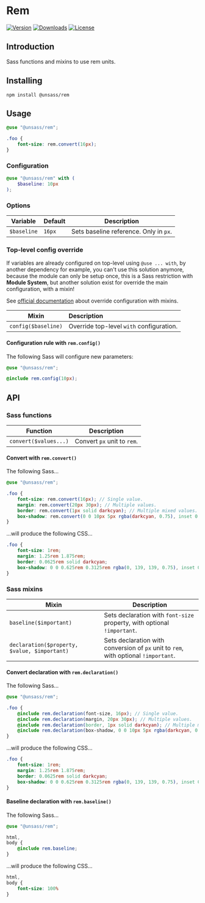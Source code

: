 # Rem

[![Version](https://flat.badgen.net/npm/v/@unsass/rem)](https://www.npmjs.com/package/@unsass/rem)
[![Downloads](https://flat.badgen.net/npm/dt/@unsass/rem)](https://www.npmjs.com/package/@unsass/rem)
[![License](https://flat.badgen.net/npm/license/@unsass/rem)](https://www.npmjs.com/package/@unsass/rem)

## Introduction

Sass functions and mixins to use rem units.

## Installing

```shell
npm install @unsass/rem
```

## Usage

```scss
@use "@unsass/rem";

.foo {
    font-size: rem.convert(16px);
}
```

### Configuration

```scss
@use "@unsass/rem" with (
    $baseline: 10px
);
```

### Options

| Variable    | Default | Description                            |
|-------------|---------|----------------------------------------|
| `$baseline` | `16px`  | Sets baseline reference. Only in `px`. |

### Top-level config override

If variables are already configured on top-level using `@use ... with`, by another dependency for example, you can't use
this solution anymore, because the module can only be setup once, this is a Sass restriction with **Module System**, but
another solution exist for override the main configuration, with a mixin!

See [official documentation](https://sass-lang.com/documentation/at-rules/use#with-mixins) about override configuration
with mixins.

| Mixin               | Description                              |
|---------------------|:-----------------------------------------|
| `config($baseline)` | Override top-level `with` configuration. |

#### Configuration rule with `rem.config()`

The following Sass will configure new parameters:

```scss
@use "@unsass/rem";

@include rem.config(10px);
```

## API

### Sass functions

| Function              | Description                 |
|-----------------------|-----------------------------|
| `convert($values...)` | Convert `px` unit to `rem`. |

#### Convert with `rem.convert()`

The following Sass...

```scss
@use "@unsass/rem";

.foo {
    font-size: rem.convert(16px); // Single value.
    margin: rem.convert(20px 30px); // Multiple values.
    border: rem.convert(1px solid darkcyan); // Multiple mixed values.
    box-shadow: rem.convert(0 0 10px 5px rgba(darkcyan, 0.75), inset 0 0 10px 5px rgba(darkcyan, 0.75)); // Comma-separated values.
}
```

...will produce the following CSS...

```css
.foo {
    font-size: 1rem;
    margin: 1.25rem 1.875rem;
    border: 0.0625rem solid darkcyan;
    box-shadow: 0 0 0.625rem 0.3125rem rgba(0, 139, 139, 0.75), inset 0 0 0.625rem 0.3125rem rgba(0, 139, 139, 0.75);
}
```

### Sass mixins

| Mixin                                        | Description                                                                         |
|----------------------------------------------|-------------------------------------------------------------------------------------|
| `baseline($important)`                       | Sets declaration with `font-size` property, with optional `!important`.             |
| `declaration($property, $value, $important)` | Sets declaration with conversion of `px` unit to `rem`, with optional `!important`. |

#### Convert declaration with `rem.declaration()`

The following Sass...

```scss
@use "@unsass/rem";

.foo {
    @include rem.declaration(font-size, 16px); // Single value.
    @include rem.declaration(margin, 20px 30px); // Multiple values.
    @include rem.declaration(border, 1px solid darkcyan); // Multiple mixed values.
    @include rem.declaration(box-shadow, 0 0 10px 5px rgba(darkcyan, 0.75), inset 0 0 10px 5px rgba(darkcyan, 0.75)); // Comma-separated values.
}
```

...will produce the following CSS...

```css
.foo {
    font-size: 1rem;
    margin: 1.25rem 1.875rem;
    border: 0.0625rem solid darkcyan;
    box-shadow: 0 0 0.625rem 0.3125rem rgba(0, 139, 139, 0.75), inset 0 0 0.625rem 0.3125rem rgba(0, 139, 139, 0.75);
}
```

#### Baseline declaration with `rem.baseline()`

The following Sass...

```scss
@use "@unsass/rem";

html,
body {
    @include rem.baseline;
}
```

...will produce the following CSS...

```css
html,
body {
    font-size: 100%
}
```
